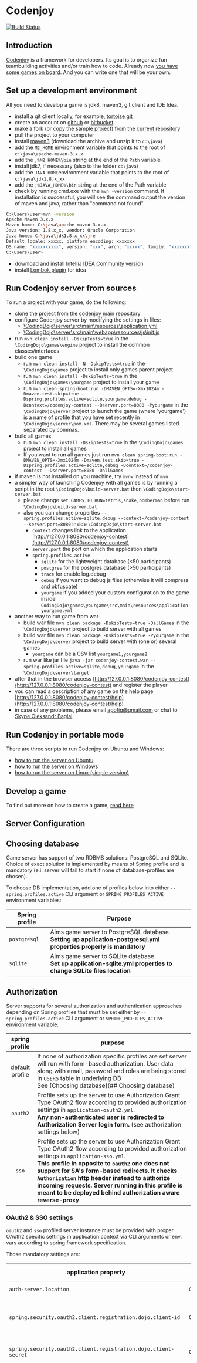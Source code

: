 Codenjoy
==============
[![Build Status](https://travis-ci.org/codenjoyme/codenjoy.svg?branch=master)](https://travis-ci.org/codenjoyme/codenjoy)

Introduction
--------------
[Codenjoy](http://codenjoy.com) is a framework for developers. Its goal is to organize fun teambuilding activities and/or train how to code.
Already now [you have some games on board](http://codenjoy.com/codenjoy-contest). 
And you can write one that will be your own.

Set up a development environment
--------------
All you need to develop a game is jdk8, maven3, git client and IDE Idea.

- install a git client locally, for example, [tortoise git](https://code.google.com/p/tortoisegit/)
- create an account on [github](http://github.com) or [bitbucket](http://bitbucket.org)
- make a fork (or copy the sample project) from [the current repository](https://github.com/codenjoyme/codenjoy-game)
- pull the project to your computer
- install [maven3](https://maven.apache.org/download.cgi) (download the archive and unzip it to `c:\java`)
- add the `M2_HOME` environment variable that points to the root of `c:\java\apache-maven-3.x.x`
- add the `;%M2_HOME%\bin` string at the end of the `Path` variable
- install jdk7, if necessary (also to the folder `c:\java`)
- add the `JAVA_HOME`environment variable that points to the root of `c:\java\jdk1.8.x_xx`
- add the `;%JAVA_HOME%\bin` string at the end of the Path variable
- check by running cmd.exe with the `mvn -version` command.
If installation is successful, you will see the command output the version of maven and java, rather than "command not found"
```bash
C:\Users\user>mvn -version
Apache Maven 3.x.x
Maven home: C:\java\apache-maven-3.x.x
Java version: 1.8.x_x, vendor: Oracle Corporation
Java home: C:\java\jdk1.8.x_xx\jre
Default locale: xxxxx, platform encoding: xxxxxxx
OS name: "xxxxxxxxxx", version: "xxx", arch: "xxxxx", family: "xxxxxxx"
C:\Users\user>
```
- download and install [IntelliJ IDEA Community version](https://www.jetbrains.com/idea/download/)
- install [Lombok plugin](https://plugins.jetbrains.com/plugin/6317-lombok) for idea

Run Codenjoy server from sources
--------------------------------

To run a project with your game, do the following:
- clone the project from the [codenjoy main repository](https://github.com/codenjoyme/codenjoy)
- configure Codenjoy server by modifying the settings in files:
  * [\CodingDojo\server\src\main\resources\application.yml](https://github.com/codenjoyme/codenjoy/blob/master/CodingDojo/server/src/main/resources/application.yml)
  * [\CodingDojo\server\src\main\webapp\resources\js\init.js](https://github.com/codenjoyme/codenjoy/blob/master/CodingDojo/server/src/main/webapp/resources/js/init.js)
- run `mvn clean install -DskipTests=true` in the `\CodingDojo\games\engine` project to install the common classes/interfaces
- build one game
  * run `mvn clean install -N -DskipTests=true` in the `\CodingDojo\games`
     project to install only games parent project
  * run `mvn clean install -DskipTests=true` in the `\CodingDojo\games\yourgame`
     project to install your game
  * run `mvn clean spring-boot:run -DMAVEN_OPTS=-Xmx1024m -Dmaven.test.skip=true -Dspring.profiles.active=sqlite,yourgame,debug -Dcontext=/codenjoy-contest --Dserver.port=8080 -Pyourgame`
     in the `\CodingDojo\server` project to launch the game (where 'yourgame')
     is a name of profile that you have set recently in `\CodingDojo\server\pom.xml`.
     There may be several games listed separated by commas.
- build all games
  * run `mvn clean install -DskipTests=true` in the `\CodingDojo\games` project to install all games
  * If you want to run all games just run `mvn clean spring-boot:run -DMAVEN_OPTS=-Xmx1024m -Dmaven.test.skip=true -Dspring.profiles.active=sqlite,debug -Dcontext=/codenjoy-contest --Dserver.port=8080 -DallGames`
- if maven is not installed on you machine, try `mvnw` instead of `mvn`
- a simpler way of launching Codenjoy with all games is by running a script in the root `\CodingDojo\build-server.bat` then `\CodingDojo\start-server.bat`
  * please change `set GAMES_TO_RUN=tetris,snake,bomberman` before run `\CodingDojo\build-server.bat`
  * also you can change properties `--spring.profiles.active=sqlite,debug --context=/codenjoy-contest --server.port=8080` inside `\CodingDojo\start-server.bat`
    * `context` changes link to the application
    [http://127.0.0.1:8080/codenjoy-contest](http://127.0.0.1:8080/codenjoy-contest)
    * `server.port` the port on which the application starts
    * `spring.profiles.active`
      * `sqlite` for the lightweight database (<50 participants)
      * `postgres` for the postgres database (>50 participants)
      * `trace` for enable log.debug
      * `debug` if you want to debug js files (otherwise it will compress and obfuscate)
      * `yourgame` if you added your custom configuration to the game inside `CodingDojo\games\yourgame\src\main\resources\application-yourgame.yml`
- another way to run game from war
  * build war file `mvn clean package -DskipTests=true -DallGames` in the `\CodingDojo\server` project to build server with all games
  * build war file `mvn clean package -DskipTests=true -Pyourgame` in the `\CodingDojo\server` project to build server with (one or) several games
    * `yourgame` can be a CSV list `yourgame1,yourgame2` 
  * run war like jar file `java -jar codenjoy-contest.war --spring.profiles.active=sqlite,debug,yourgame` in the `\CodingDojo\server\target`              
- after that in the browser access [http://127.0.0.1:8080/codenjoy-contest](http://127.0.0.1:8080/codenjoy-contest) and register the player
- you can read a description of any game on the help page [http://127.0.0.1:8080/codenjoy-contest/help](http://127.0.0.1:8080/codenjoy-contest/help)
- in case of any problems, please email [apofig@gmail.com](mailto:apofig@gmail.com) or chat to [Skype Oleksandr Baglai](skype:alexander.baglay)

Run Codenjoy in portable mode
--------------
There are three scripts to run Codenjoy on Ubuntu and Windows:
- [how to run the server on Ubuntu](https://github.com/codenjoyme/codenjoy-portable-linux.git#ubuntu-portable-script)
- [how to run the server on Windows](https://github.com/codenjoyme/codenjoy-portable-windows.git#windows-portable-script)
- [how to run the server on Linux (simple version)](https://github.com/codenjoyme/codenjoy-portable-linux-lite.git#linux-portable-script-simple-version)

Develop a game
--------------
To find out more on how to create a game, [read here](https://github.com/codenjoyme/codenjoy-game#create-your-own-codenjoy-game)

Server Configuration
--------------
## Choosing database
Game server has support of two RDBMS solutions: PostgreSQL and SQLite. Choice of exact solution is implemented by means 
of Spring profile and is mandatory (e.i. server will fail to start if none of database-profiles are chosen).

To choose DB implementation, add one of profiles below into either `--spring.profiles.active` CLI argument or 
`SPRING_PROFILES_ACTIVE` environment variables:

| Spring profile | Purpose                                                                                                                  |
|----------------|--------------------------------------------------------------------------------------------------------------------------|
|  `postgresql`  | Aims game server to PostgreSQL database. <br> **Setting up application-postgresql.yml properties properly is mandatory** |
|    `sqlite`    | Aims game server to SQLite database. <br> **Set up application-sqlite.yml properties to change SQLite files location**   |

## Authorization
Server supports for several authorization and authentication approaches depending on Spring profiles that must be set 
either by `--spring.profiles.active` CLI argument or `SPRING_PROFILES_ACTIVE` environment variable:

|  spring profile |                                                                                                                                                                                                          purpose                                                                                                                                                                                                          |
|:---------------:|---------------------------------------------------------------------------------------------------------------------------------------------------------------------------------------------------------------------------------------------------------------------------------------------------------------------------------------------------------------------------------------------------------------------------|
| default profile | If none of authorization specific profiles are set server will run with form-based authorization. User data along with email, password and roles are being stored in `USERS` table in underlying DB<br> See [Choosing database](## Choosing database)                                                                                                                                                                    |
| `oauth2`        | Profile sets up the server to use Authorization Grant Type OAuth2 flow according to provided authorization settings in `application-oauth2.yml`.<br> **Any non-authenticated user is redirected to Authorization Server login form.** (see authorization settings below)                                                                                                                                                      |
| `sso`           | Profile sets up the server to use Authorization Grant Type OAuth2 flow according to provided authorization settings in `application-sso.yml`.<br> **This profile in opposite to `oauth2` one does not support for SA's form-based redirects. It checks `Authorization` http header instead to authorize incoming requests. Server running in this profile is meant to be deployed behind authorization aware reverse-proxy** |    


### OAuth2 & SSO settings
`oauth2` and `sso` profiled server instance must be provided with proper OAuth2 specific settings in application context via CLI arguments or env. vars according to spring framework specification.
  
Those mandatory settings are:

|                                         application property                                         | env. variable <br> (if supported) | Purpose                                                                                                                                                                                                                                                                                                                                                                                                           |
|------------------------------------------------------------------------------------------------------|-----------------------------------|-------------------------------------------------------------------------------------------------------------------------------------------------------------------------------------------------------------------------------------------------------------------------------------------------------------------------------------------------------------------------------------------------------------------|
| `auth-server.location`                                                                               | `OAUTH2_AUTH_SERVER_URL`          | Authorization Server URL                                                                                                                                                                                                                                                                                                                                                                                          |
| `spring.security.oauth2.client.registration.dojo.client-id`                                          | `OAUTH2_CLIENT_ID`                | OAuth2 `client_id`. Client with specified ID must be registered on AS                                                                                                                                                                                                                                                                                                                                             |
| `spring.security.oauth2.client.registration.dojo.client-secret`                                      | `OAUTH2_CLIENT_SECRET`            | OAuth2 `client_secret`. Client secret for `client_id`                                                                                                                                                                                                                                                                                                                                                             |
| `spring.security.oauth2.client.registration.dojo.scope`<br> Default value is: `openid profile email` | `OAUTH2_SCOPES`                   | OAuth2 scopes used for Resource Server resources restriction.<br> Few standard scopes:<br> • `profile` - includes user name information into userinfo endpoint response and/or into Identity Tokens<br>  • `email` - includes email address into userinfo endpoint response and/or into Identity token<br>  • `id_token` - *OpenID Connect specific scopes*. Requests AS to enroll Identity Token along with `access_token` |
| `spring.security.oauth2.client.provider.dojo.authorization-uri`                                      | `OAUTH2_AUTH_URI`                 | AS Authorization URI (part after `auth-server.location`)<br> Provides user with AS authentication form.<br> For more details see OAuth2 RFC                                                                                                                                                                                                                                                                       |
| `spring.security.oauth2.client.provider.dojo. token-uri`                                             | `OAUTH2_TOKEN_URI`                | AS Token URI (part after `auth-server.location`)<br> Provides an `access_token` (and `id_token` if AS supports OpenID Connect).<br>  For more details see OAuth2 RFC                                                                                                                                                                                                                                              |
| `spring.security.oauth2.client.provider.dojo.jwk-set-uri`                                            | `OAUTH2_JWKS_URI`                 | AS JWKS URI (part after `auth-server.location`)<br> Provides information about AS signature algorithms and Public Keys. *Only for OpenID Connect compatible AS*<br>  For more details see OIDC RFC                                                                                                                                                                                                                |
| `spring.security.oauth2.client.provider.dojo.user-info-uri`                                          | `OAUTH2_USERINFO_URI`             | AS Userinfo URI (part after `auth-server.location`)<br> Provides information about user depending on requested scopes and in response to properly authorized request<br>  For more details see OAuth2 RFC                                                                                                                                                                                                         |
| `spring.security.oauth2.client.provider.dojo.user-name-attribute`                                    | `OAUTH2_USERNAME_ATTR`            | Key for the user name attribute in AS response to Userinfo endpoint request  For more details see OAuth2 RFC                                                                                                                                                                                                                                                                                                      | 

For oauth2 try run `clean install spring-boot:run -DMAVEN_OPTS=-Xmx1024m -Dmaven.test.skip=true -Dspring.profiles.active=sqlite,debug,oauth2 -Dcontext=/codenjoy-contest -DallGames -DOAUTH2_AUTH_SERVER_URL=https://authorization-server.com/core -DOAUTH2_AUTH_URI=/connect/authorize -DOAUTH2_CLIENT_ID=dojo -DOAUTH2_CLIENT_SECRET=secret -DOAUTH2_TOKEN_URI=/connect/token -DOAUTH2_USERINFO_URI=/connect/userinfo -DCLIENT_NAME=dojo`
Then try go to [/codenjoy-contest](http://127.0.0.1:8080/codenjoy-contest) from browser, follow authorize steps and play the game.

For sso try run `clean install spring-boot:run -DMAVEN_OPTS=-Xmx1024m -Dmaven.test.skip=true -Dspring.profiles.active=sqlite,debug,oauth2 -Dcontext=/codenjoy-contest -DallGames -DOAUTH2_AUTH_SERVER_URL=https://authorization-server.com/core -DOAUTH2_AUTH_URI=/connect/authorize -DOAUTH2_CLIENT_ID=dojo -DOAUTH2_CLIENT_SECRET=secret -DOAUTH2_TOKEN_URI=/connect/token -DOAUTH2_USERINFO_URI=/connect/userinfo -DCLIENT_NAME=dojo`
Then try go to [/codenjoy-contest](http://127.0.0.1:8080/codenjoy-contest) from browser, follow authorize steps and play the game.
```
<oauth>
<error_description>
Full authentication is required to access this resource
</error_description>
<error>unauthorized</error>
</oauth>
```
Don't worry about it. Just download [postman](https://www.getpostman.com/downloads/) and create `GET` request:
- `http://127.0.0.1/codenjoy-contest/board/rejoining/bomberman/room/<ROOM_NAME>`
- or `http://127.0.0.1/codenjoy-contest/board/rejoining/bomberman` 
- with `Authorization` -> `Bearer Token` = `USER_JWT_TOKEN_FROM_AUTHORIZATION_SERVER`
After submit you can see html page with board, try find inside:
```
<body style="display:none;">
    <div id="settings" page="board" contextPath="/codenjoy-contest" gameName="bomberman"
        playerName="t8o7ty34t9h43fpgf9b8" readableName="Stiven Pupkin" code="3465239452394852393"
        allPlayersScreen="false"></div>
```
Another way to add `Authroization: Bearer USER_JWT_TOKEN_FROM_AUTHORIZATION_SERVER` header parameter.
Also you can use [https://jwt.io/](https://jwt.io/) to parse `USER_JWT_TOKEN_FROM_AUTHORIZATION_SERVER` and get additional data.

Other materials
--------------
For [more details, click here](https://github.com/codenjoyme/codenjoy#codenjoy)

[Codenjoy team](http://codenjoy.com/portal/?page_id=51)
===========